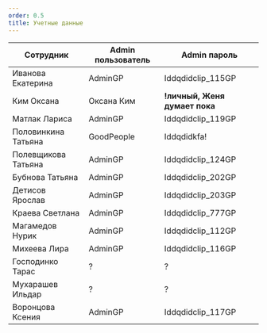```yaml
---
order: 0.5
title: Учетные данные
---
```


| Сотрудник           | Admin пользователь | Admin пароль                  |
|---------------------|--------------------|-------------------------------|
| Иванова Екатерина   | AdminGP            | Iddqdidclip_115GP             |
| Ким Оксана          | Оксана Ким         | **!личный, Женя думает пока** |
| Матлак Лариса       | AdminGP            | Iddqdidclip_119GP             |
| Половинкина Татьяна | GoodPeople         | Iddqdidkfa!                   |
| Полевщикова Татьяна | AdminGP            | Iddqdidclip_124GP             |
| Бубнова Татьяна     | AdminGP            | Iddqdidclip_202GP             |
| Детисов Ярослав     | AdminGP            | Iddqdidclip_203GP             |
| Краева Светлана     | AdminGP            | Iddqdidclip_777GP             |
| Магамедов Нурик     | AdminGP            | Iddqdidclip_112GP             |
| Михеева Лира        | AdminGP            | Iddqdidclip_116GP             |
| Господинко Тарас    | ?                  | ?                             |
| Мухарашев Ильдар    | ?                  | ?                             |
| Воронцова Ксения    | AdminGP            | Iddqdidclip_117GP             |